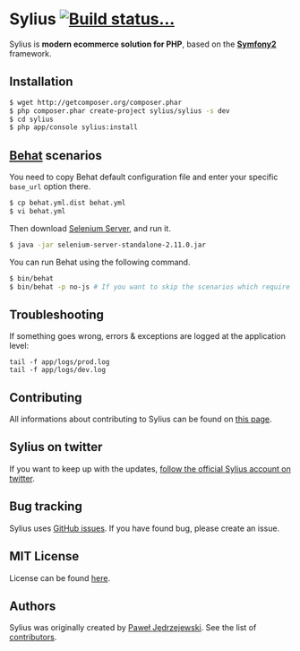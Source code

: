 Sylius [![Build status...](https://secure.travis-ci.org/Sylius/Sylius.png?branch=master)](http://travis-ci.org/Sylius/Sylius)
======

Sylius is **modern ecommerce solution for PHP**, based on the [**Symfony2**](http://symfony.com) framework.

Installation
------------

``` bash
$ wget http://getcomposer.org/composer.phar
$ php composer.phar create-project sylius/sylius -s dev
$ cd sylius
$ php app/console sylius:install
```

[Behat](http://behat.org) scenarios
-----------------------------------

You need to copy Behat default configuration file and enter your specific ``base_url``
option there.

```bash
$ cp behat.yml.dist behat.yml
$ vi behat.yml
```

Then download [Selenium Server](http://seleniumhq.org/download/), and run it.

```bash
$ java -jar selenium-server-standalone-2.11.0.jar
```
You can run Behat using the following command.

``` bash
$ bin/behat
$ bin/behat -p no-js # If you want to skip the scenarios which require real browser.
```

Troubleshooting
------------
If something goes wrong, errors & exceptions are logged at the application level:
````
tail -f app/logs/prod.log
tail -f app/logs/dev.log
````

Contributing
------------

All informations about contributing to Sylius can be found on [this page](http://docs.sylius.org/en/latest/contributing/index.html).

Sylius on twitter
-----------------

If you want to keep up with the updates, [follow the official Sylius account on twitter](http://twitter.com/Sylius).

Bug tracking
------------

Sylius uses [GitHub issues](https://github.com/Sylius/Sylius/issues).
If you have found bug, please create an issue.

MIT License
-----------

License can be found [here](https://github.com/Sylius/Sylius/blob/master/LICENSE).

Authors
-------

Sylius was originally created by [Paweł Jędrzejewski](http://pjedrzejewski.com).
See the list of [contributors](https://github.com/Sylius/Sylius/contributors).
